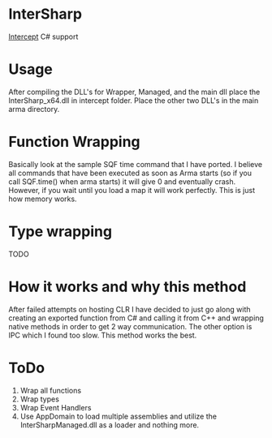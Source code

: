 # InterSharp
[Intercept](https://github.com/intercept/intercept) C# support

# Usage
After compiling the DLL's for Wrapper, Managed, and the main dll place the InterSharp_x64.dll in intercept folder. Place the other two DLL's in the main arma directory.

# Function Wrapping
Basically look at the sample SQF time command that I have ported. I believe all commands that have been executed as soon as Arma starts (so if you call SQF.time() when arma starts) it will give 0 and eventually crash. However, if you wait until you load a map it will work perfectly. This is just how memory works.

# Type wrapping
TODO

# How it works and why this method
After failed attempts on hosting CLR I have decided to just go along with creating an exported function from C# and calling it from C++ and wrapping native methods in order to get 2 way communication. The other option is IPC which I found too slow. This method works the best.

# ToDo
1. Wrap all functions
2. Wrap types
3. Wrap Event Handlers
4. Use AppDomain to load multiple assemblies and utilize the InterSharpManaged.dll as a loader and nothing more. 
